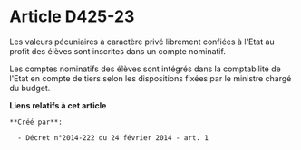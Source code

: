 # Article D425-23

Les valeurs pécuniaires à caractère privé librement confiées à l'Etat au profit des élèves sont inscrites dans un compte
nominatif. 

Les comptes nominatifs des élèves sont intégrés dans la comptabilité de l'Etat en compte de tiers selon les dispositions
fixées par le ministre chargé du budget.

**Liens relatifs à cet article**

	**Créé par**:

	  - Décret n°2014-222 du 24 février 2014 - art. 1
